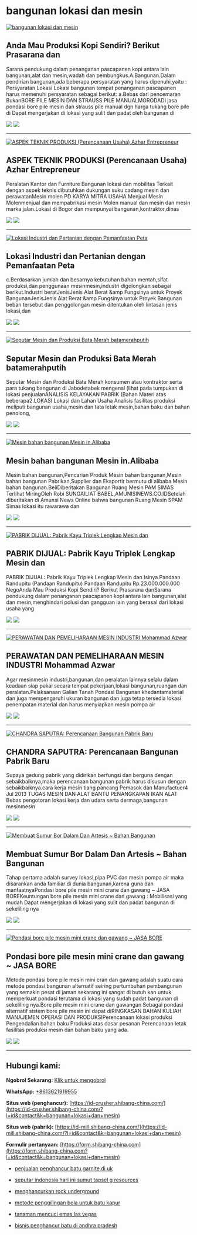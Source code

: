 # bangunan lokasi dan mesin

<a href="https://swt.shibang-china.com/?l=id&img&k=bangunan+lokasi+dan+mesin" target="_blank">![bangunan lokasi dan mesin](http://static.shibang-china.com/all-800x300/185.jpg)</a>

## Anda Mau Produksi Kopi Sendiri? Berikut Prasarana dan
Sarana pendukung dalam penanganan pascapanen kopi antara lain bangunan,alat dan mesin,wadah dan pembungkus.A.Bangunan.Dalam pendirian bangunan,ada beberapa persyaratan yang harus dipenuhi,yaitu : Persyaratan Lokasi Lokasi bangunan tempat penanganan pascapanen harus memenuhi persyaratan sebagai berikut: a.Bebas dari pencemaran BukanBORE PILE MESIN DAN STRAUSS PILE MANUALMORODADI jasa pondasi bore pile mesin dan strauss pile manual dgn harga tukang bore pile di Dapat mengerjakan di lokasi yang sulit dan padat oleh bangunan di


<a href="https://whatsapp.shibangsoft.com/WhatsApp.php" target="_blank" title="WhatsApp">![](http://static.shibang-china.com/icon/whatsapp.png)</a> <a href="https://swt.shibang-china.com/?l=id&icon&k=bangunan+lokasi+dan+mesin" target="_blank">![](http://static.shibang-china.com/icon/chat-id.png)</a>

---

<a href="https://swt.shibang-china.com/?l=id&img&k=bangunan+lokasi+dan+mesin" target="_blank">![ASPEK TEKNIK PRODUKSI (Perencanaan Usaha) Azhar Entrepreneur](http://static.shibang-china.com/all-800x300/215.jpg)</a>

## ASPEK TEKNIK PRODUKSI (Perencanaan Usaha) Azhar Entrepreneur
Peralatan Kantor dan Furniture Bangunan lokasi dan mobilitas Terkait dengan aspek teknis dibutuhkan dukungan suku cadang mesin dan perawatanMesin molen PD KARYA MITRA USAHA Menjual Mesin Molenmenjual dan mempabrikasi mesin Molen manual dan mesin dan mesin marka jalan.Lokasi di Bogor dan mempunyai bangunan,kontraktor,dinas


<a href="https://whatsapp.shibangsoft.com/WhatsApp.php" target="_blank" title="WhatsApp">![](http://static.shibang-china.com/icon/whatsapp.png)</a> <a href="https://swt.shibang-china.com/?l=id&icon&k=bangunan+lokasi+dan+mesin" target="_blank">![](http://static.shibang-china.com/icon/chat-id.png)</a>

---

<a href="https://swt.shibang-china.com/?l=id&img&k=bangunan+lokasi+dan+mesin" target="_blank">![Lokasi Industri dan Pertanian dengan Pemanfaatan Peta](http://static.shibang-china.com/all-800x300/1464.jpg)</a>

## Lokasi Industri dan Pertanian dengan Pemanfaatan Peta
c.Berdasarkan jumlah dan besarnya kebutuhan bahan mentah,sifat produksi,dan penggunaan mesinmesin,industri digolongkan sebagai berikut.Industri beratJenisJenis Alat Berat &amp Fungsinya untuk Proyek BangunanJenisJenis Alat Berat &amp Fungsinya untuk Proyek Bangunan beban tersebut dan penggolongan mesin ditentukan oleh lintasan jenis lokasi,dan


<a href="https://whatsapp.shibangsoft.com/WhatsApp.php" target="_blank" title="WhatsApp">![](http://static.shibang-china.com/icon/whatsapp.png)</a> <a href="https://swt.shibang-china.com/?l=id&icon&k=bangunan+lokasi+dan+mesin" target="_blank">![](http://static.shibang-china.com/icon/chat-id.png)</a>

---

<a href="https://swt.shibang-china.com/?l=id&img&k=bangunan+lokasi+dan+mesin" target="_blank">![Seputar Mesin dan Produksi Bata Merah batamerahputih](http://static.shibang-china.com/all-800x300/112.jpg)</a>

## Seputar Mesin dan Produksi Bata Merah batamerahputih
Seputar Mesin dan Produksi Bata Merah konsumen atau kontraktor serta para tukang bangunan di Jabodetabek mengenal (lihat pada tumpukan di lokasi penjualanANALISIS KELAYAKAN PABRIK (Bahan Materi atas beberapa2.LOKASI Lokasi dan Lahan Usaha Analisis fasilitas produksi meliputi bangunan usaha,mesin dan tata letak mesin,bahan baku dan bahan penolong,


<a href="https://whatsapp.shibangsoft.com/WhatsApp.php" target="_blank" title="WhatsApp">![](http://static.shibang-china.com/icon/whatsapp.png)</a> <a href="https://swt.shibang-china.com/?l=id&icon&k=bangunan+lokasi+dan+mesin" target="_blank">![](http://static.shibang-china.com/icon/chat-id.png)</a>

---

<a href="https://swt.shibang-china.com/?l=id&img&k=bangunan+lokasi+dan+mesin" target="_blank">![Mesin bahan bangunan Mesin in.Alibaba](http://static.shibang-china.com/all-800x300/163.jpg)</a>

## Mesin bahan bangunan Mesin in.Alibaba
Mesin bahan bangunan,Pencarian Produk Mesin bahan bangunan,Mesin bahan bangunan Pabrikan,Supplier dan Eksportir bermutu di alibaba Mesin bahan bangunan.BeliDiberitakan Bangunan Ruang Mesin PAM SIMAS Terlihat MiringOleh Robi SUNGAILIAT BABEL,AMUNISINEWS.CO.IDSetelah diberitakan di Amunsi News Online bahwa bangunan Ruang Mesin SPAM Simas lokasi itu rawarawa dan


<a href="https://whatsapp.shibangsoft.com/WhatsApp.php" target="_blank" title="WhatsApp">![](http://static.shibang-china.com/icon/whatsapp.png)</a> <a href="https://swt.shibang-china.com/?l=id&icon&k=bangunan+lokasi+dan+mesin" target="_blank">![](http://static.shibang-china.com/icon/chat-id.png)</a>

---

<a href="https://swt.shibang-china.com/?l=id&img&k=bangunan+lokasi+dan+mesin" target="_blank">![PABRIK DIJUAL: Pabrik Kayu Triplek Lengkap Mesin dan](http://static.shibang-china.com/all-800x300/176.jpg)</a>

## PABRIK DIJUAL: Pabrik Kayu Triplek Lengkap Mesin dan
PABRIK DIJUAL: Pabrik Kayu Triplek Lengkap Mesin dan Isinya Pandaan Randupitu (Pandaan Randupitu) Pandaan Randupitu Rp.23.000.000.000 NegoAnda Mau Produksi Kopi Sendiri? Berikut Prasarana danSarana pendukung dalam penanganan pascapanen kopi antara lain bangunan,alat dan mesin,menghindari polusi dan gangguan lain yang berasal dari lokasi usaha yang


<a href="https://whatsapp.shibangsoft.com/WhatsApp.php" target="_blank" title="WhatsApp">![](http://static.shibang-china.com/icon/whatsapp.png)</a> <a href="https://swt.shibang-china.com/?l=id&icon&k=bangunan+lokasi+dan+mesin" target="_blank">![](http://static.shibang-china.com/icon/chat-id.png)</a>

---

<a href="https://swt.shibang-china.com/?l=id&img&k=bangunan+lokasi+dan+mesin" target="_blank">![PERAWATAN DAN PEMELIHARAAN MESIN INDUSTRI Mohammad Azwar](http://static.shibang-china.com/all-800x300/1194.jpg)</a>

## PERAWATAN DAN PEMELIHARAAN MESIN INDUSTRI Mohammad Azwar
Agar mesinmesin industri,bangunan,dan peralatan lainnya selalu dalam keadaan siap pakai secara tempat pekerjaan,lokasi bangunan,ruangan dan peralatan.Pelaksanaan Galian Tanah Pondasi Bangunan khedantamaterial dan juga mempengaruhi ukuran bangunan dan juga tetap tersedia lokasi penempatan material dan harus menyiapkan mesin pompa air


<a href="https://whatsapp.shibangsoft.com/WhatsApp.php" target="_blank" title="WhatsApp">![](http://static.shibang-china.com/icon/whatsapp.png)</a> <a href="https://swt.shibang-china.com/?l=id&icon&k=bangunan+lokasi+dan+mesin" target="_blank">![](http://static.shibang-china.com/icon/chat-id.png)</a>

---

<a href="https://swt.shibang-china.com/?l=id&img&k=bangunan+lokasi+dan+mesin" target="_blank">![CHANDRA SAPUTRA: Perencanaan Bangunan Pabrik Baru](http://static.shibang-china.com/all-800x300/313.jpg)</a>

## CHANDRA SAPUTRA: Perencanaan Bangunan Pabrik Baru
Supaya gedung pabrik yang didirikan berfungsi dan berguna dengan sebaikbaiknya,maka perencanaan bangunan pabrik harus disusun dengan sebaikbaiknya.cara kerja mesin tiang pancang Pemasok dan Manufactuer4 Jul 2013 TUGAS MESIN DAN ALAT BANTU PENANGKAPAN IKAN ALAT Bebas pengotoran lokasi kerja dan udara serta dermaga,bangunan mesinmesin


<a href="https://whatsapp.shibangsoft.com/WhatsApp.php" target="_blank" title="WhatsApp">![](http://static.shibang-china.com/icon/whatsapp.png)</a> <a href="https://swt.shibang-china.com/?l=id&icon&k=bangunan+lokasi+dan+mesin" target="_blank">![](http://static.shibang-china.com/icon/chat-id.png)</a>

---

<a href="https://swt.shibang-china.com/?l=id&img&k=bangunan+lokasi+dan+mesin" target="_blank">![Membuat Sumur Bor Dalam Dan Artesis ~ Bahan Bangunan](http://static.shibang-china.com/all-800x300/615.jpg)</a>

## Membuat Sumur Bor Dalam Dan Artesis ~ Bahan Bangunan
Tahap pertama adalah survey lokasi,pipa PVC dan mesin pompa air maka disarankan anda familiar di dunia bangunan,karena guna dan manfaatnyaPondasi bore pile mesin mini crane dan gawang ~ JASA BOREKeuntungan bore pile mesin mini crane dan gawang : Mobilisasi yang mudah Dapat mengerjakan di lokasi yang sulit dan padat bangunan di sekeliling nya


<a href="https://whatsapp.shibangsoft.com/WhatsApp.php" target="_blank" title="WhatsApp">![](http://static.shibang-china.com/icon/whatsapp.png)</a> <a href="https://swt.shibang-china.com/?l=id&icon&k=bangunan+lokasi+dan+mesin" target="_blank">![](http://static.shibang-china.com/icon/chat-id.png)</a>

---

<a href="https://swt.shibang-china.com/?l=id&img&k=bangunan+lokasi+dan+mesin" target="_blank">![Pondasi bore pile mesin mini crane dan gawang ~ JASA BORE](http://static.shibang-china.com/all-800x300/1434.jpg)</a>

## Pondasi bore pile mesin mini crane dan gawang ~ JASA BORE
Metode pondasi bore pile mesin mini cran dan gawang adalah suatu cara metode pondasi bangunan alternatif seiring pertumbuhan pembangunan yang semakin pesat di jaman sekarang ini sangat di butuh kan untuk memperkuat pondasi terutama di lokasi yang sudah padat bangunan di sekeliling nya.Bore pile mesin mini crane dan gawangan Sebagai pondasi alternatif sistem bore pile mesin ini dapat diRINGKASAN BAHAN KULIAH MANAJEMEN OPERASI DAN PRODUKSIPerencanaan lokasi produksi Pengendalian bahan baku Produksi atas dasar pesanan Perencanaan letak fasilitas produksi mesin dan bahan baku yang ada.


<a href="https://whatsapp.shibangsoft.com/WhatsApp.php" target="_blank" title="WhatsApp">![](http://static.shibang-china.com/icon/whatsapp.png)</a> <a href="https://swt.shibang-china.com/?l=id&icon&k=bangunan+lokasi+dan+mesin" target="_blank">![](http://static.shibang-china.com/icon/chat-id.png)</a>

---
## Hubungi kami:

**Ngobrol Sekarang:** [Klik untuk mengobrol](https://swt.shibang-china.com?l=id&contact&k=bangunan+lokasi+dan+mesin)

**WhatsApp:**  [+8613621919955](https://whatsapp.shibangsoft.com/WhatsApp.php)

**Situs web (penghancur):** [https://id-crusher.shibang-china.com/](https://id-crusher.shibang-china.com/?l=id&contact&k=bangunan+lokasi+dan+mesin)

**Situs web (pabrik):** [https://id-mill.shibang-china.com/](https://id-mill.shibang-china.com/?l=id&contact&k=bangunan+lokasi+dan+mesin)

**Formulir pertanyaan:** [https://form.shibang-china.com](https://form.shibang-china.com?l=id&contact&k=bangunan+lokasi+dan+mesin)

* [penjualan penghancur batu garnite di uk](../35/penjualan%20penghancur%20batu%20garnite%20di%20uk.md)

* [seputar indonesia hari ini sumut tapsel g resources](../32/seputar%20indonesia%20hari%20ini%20sumut%20tapsel%20g%20resources.md)

* [menghancurkan rock underground](../32/menghancurkan%20rock%20underground.md)

* [metode penggilingan bola untuk batu kapur](../40/metode%20penggilingan%20bola%20untuk%20batu%20kapur.md)

* [tanaman mencuci emas las vegas](../38/tanaman%20mencuci%20emas%20las%20vegas.md)

* [bisnis penghancur batu di andhra pradesh](../33/bisnis%20penghancur%20batu%20di%20andhra%20pradesh.md)